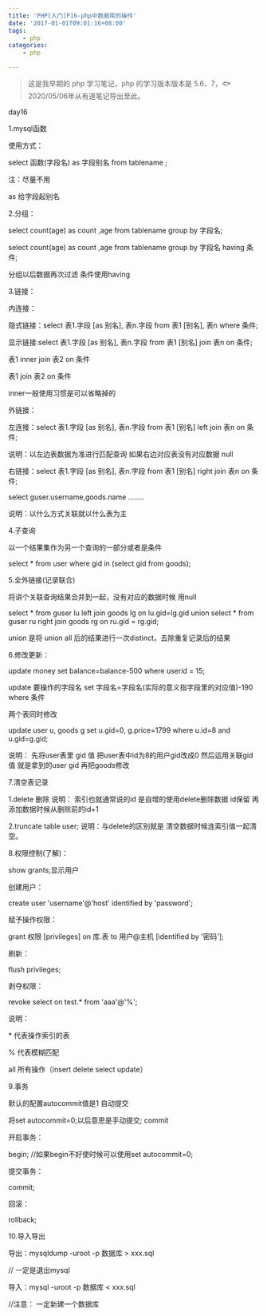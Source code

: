 ```yaml
---
title: 'PHP[入门]P16-php中数据库的操作'
date: '2017-01-01T09:01:16+08:00'
tags:
    - php
categories:
    - php

---
```




> 这是我早期的 php 学习笔记，php 的学习版本版本是 5.6、7，🐟2020/05/06年从有道笔记导出至此。


day16

1.mysql函数

使用方式：

select 函数(字段名) as 字段别名 from tablename ;

注：尽量不用

as 给字段起别名

2.分组：

select count(age) as count ,age from tablename group by 字段名;

select count(age) as count ,age from tablename group by 字段名 having
条件;

分组以后数据再次过滤 条件使用having

3.链接：

内连接：

隐式链接：select 表1.字段 \[as 别名\], 表n.字段 from 表1 \[别名\], 表n
where 条件;

显示链接:select 表1.字段 \[as 别名\], 表n.字段 from 表1 \[别名\] join
表n on 条件;

表1 inner join 表2 on 条件

表1 join 表2 on 条件

inner一般使用习惯是可以省略掉的

外链接：

左连接：select 表1.字段 \[as 别名\], 表n.字段 from 表1 \[别名\] left
join 表n on 条件;

说明：以左边表数据为准进行匹配查询 如果右边对应表没有对应数据 null

右链接：select 表1.字段 \[as 别名\], 表n.字段 from 表1 \[别名\] right
join 表n on 条件;

select guser.username,goods.name \...\.....

说明：以什么方式关联就以什么表为主

4.子查询

以一个结果集作为另一个查询的一部分或者是条件

select \* from user where gid in (select gid from goods);

5.全外链接(记录联合)

将讲个关联查询结果合并到一起，没有对应的数据时候 用null

select \* from guser lu left join goods lg on lu.gid=lg.gid union select
\* from guser ru right join goods rg on ru.gid = rg.gid;

union 是将 union all 后的结果进行一次distinct，去除重复记录后的结果

6.修改更新：

update money set balance=balance-500 where userid = 15;

update 要操作的字段名 set 字段名=字段名(实际的意义指字段里的对应值)-190
where 条件

两个表同时修改

update user u, goods g set u.gid=0, g.price=1799 where u.id=8 and
u.gid=g.gid;

说明： 先将user表里 gid 值 把user表中id为8的用户gid改成0
然后运用关联gid值 就是拿到的user gid 再把goods修改

7.清空表记录

1.delete 删除 说明： 索引也就通常说的id 是自增的使用delete删除数据
id保留 再添加数据时候从删除前的id+1

2.truncate table user; 说明：与delete的区别就是
清空数据时候连索引值一起清空。

8.权限控制(了解)：

show grants;显示用户

创建用户：

create user 'username'@'host' identified by 'password';

赋予操作权限：

grant 权限 \[privileges\] on 库.表 to 用户\@主机 \[identified by
'密码'\];

刷新：

flush privileges;

剥夺权限：

revoke select on test.\* from 'aaa'@'%';

说明：

\* 代表操作索引的表

% 代表模糊匹配

all 所有操作（insert delete select update）

9.事务

默认的配置autocommit值是1 自动提交

将set autocommit=0;以后意思是手动提交; commit

开启事务：

begin; //如果begin不好使时候可以使用set autocommit=0;

提交事务：

commit;

回滚：

rollback;

10.导入导出

导出：mysqldump -uroot -p 数据库 \> xxx.sql

// 一定是退出mysql

导入：mysql -uroot -p 数据库 \< xxx.sql

//注意： 一定新建一个数据库
